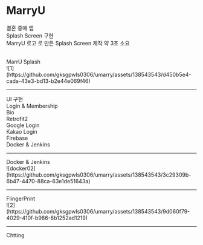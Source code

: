 # MarryU
결혼 중매 앱 <br>
Splash Screen 구현 <br>
MarryU 로고 로 만든 Splash Screen 제작 
약 3초 소요 
<br>
<br>
<div>MarrU Splash</div>
![1](https://github.com/gksgpwls0306/umarry/assets/138543543/d450b5e4-cada-43e3-bd13-b2e44e069f46)


<hr>
UI 구현 <br>
Login & Membership <br>
Bio <br>
Retrofit2 <br>
Google Login <br>
Kakao Login <br>
Firebase <br>
Docker & Jenkins


<hr>
Docker & Jenkins <br>
![docker02](https://github.com/gksgpwls0306/umarry/assets/138543543/3c29309b-6b47-4470-88ca-63e1de51643a)


<hr>
FlingerPrint <br>
![2](https://github.com/gksgpwls0306/umarry/assets/138543543/9d060f79-4029-410f-b986-8b1252ad1219)


<hr>
Chtting <br>


